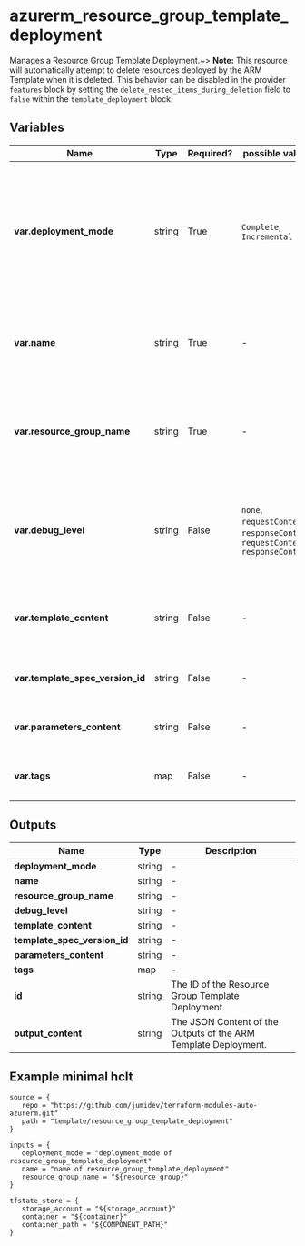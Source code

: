 # azurerm_resource_group_template_deployment

Manages a Resource Group Template Deployment.~> **Note:** This resource will automatically attempt to delete resources deployed by the ARM Template when it is deleted. This behavior can be disabled in the provider `features` block by setting the `delete_nested_items_during_deletion` field to `false` within the `template_deployment` block.

## Variables

| Name | Type | Required? |  possible values |  Description |
| ---- | ---- | --------- |  ----------- | ----------- |
| **var.deployment_mode** | string | True | `Complete`, `Incremental`  |  The Deployment Mode for this Resource Group Template Deployment. Possible values are `Complete` (where resources in the Resource Group not specified in the ARM Template will be destroyed) and `Incremental` (where resources are additive only). | 
| **var.name** | string | True | -  |  The name which should be used for this Resource Group Template Deployment. Changing this forces a new Resource Group Template Deployment to be created. | 
| **var.resource_group_name** | string | True | -  |  The name of the Resource Group where the Resource Group Template Deployment should exist. Changing this forces a new Resource Group Template Deployment to be created. | 
| **var.debug_level** | string | False | `none`, `requestContent`, `responseContent`, `requestContent, responseContent`  |  The Debug Level which should be used for this Resource Group Template Deployment. Possible values are `none`, `requestContent`, `responseContent` and `requestContent, responseContent`. | 
| **var.template_content** | string | False | -  |  The contents of the ARM Template which should be deployed into this Resource Group. Cannot be specified with `template_spec_version_id`. | 
| **var.template_spec_version_id** | string | False | -  |  The ID of the Template Spec Version to deploy. Cannot be specified with `template_content`. | 
| **var.parameters_content** | string | False | -  |  The contents of the ARM Template parameters file - containing a JSON list of parameters. | 
| **var.tags** | map | False | -  |  A mapping of tags which should be assigned to the Resource Group Template Deployment. | 



## Outputs

| Name | Type | Description |
| ---- | ---- | --------- | 
| **deployment_mode** | string  | - | 
| **name** | string  | - | 
| **resource_group_name** | string  | - | 
| **debug_level** | string  | - | 
| **template_content** | string  | - | 
| **template_spec_version_id** | string  | - | 
| **parameters_content** | string  | - | 
| **tags** | map  | - | 
| **id** | string  | The ID of the Resource Group Template Deployment. | 
| **output_content** | string  | The JSON Content of the Outputs of the ARM Template Deployment. | 

## Example minimal hclt

```hcl
source = {
   repo = "https://github.com/jumidev/terraform-modules-auto-azurerm.git" 
   path = "template/resource_group_template_deployment" 
}

inputs = {
   deployment_mode = "deployment_mode of resource_group_template_deployment" 
   name = "name of resource_group_template_deployment" 
   resource_group_name = "${resource_group}" 
}

tfstate_store = {
   storage_account = "${storage_account}" 
   container = "${container}" 
   container_path = "${COMPONENT_PATH}" 
}


```